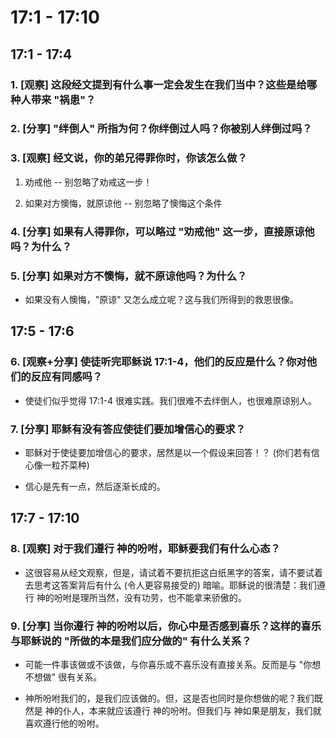 # 17:1 - 17:10

## 17:1 - 17:4 

### 1. [观察] 这段经文提到有什么事一定会发生在我们当中？这些是给哪种人带来 "祸患"？

### 2. [分享] "绊倒人" 所指为何？你绊倒过人吗？你被别人绊倒过吗？

### 3. [观察] 经文说，你的弟兄得罪你时，你该怎么做？
    
1. 劝戒他 -- 别忽略了劝戒这一步！

2. 如果对方懊悔，就原谅他 -- 别忽略了懊悔这个条件

### 4. [分享] 如果有人得罪你，可以略过 "劝戒他" 这一步，直接原谅他吗？为什么？

### 5. [分享] 如果对方不懊悔，就不原谅他吗？为什么？

* 如果没有人懊悔，"原谅" 又怎么成立呢？这与我们所得到的救恩很像。

## 17:5 - 17:6 

### 6. [观察+分享] 使徒听完耶稣说 17:1-4，他们的反应是什么？你对他们的反应有同感吗？

* 使徒们似乎觉得 17:1-4 很难实践。我们很难不去绊倒人，也很难原谅别人。

### 7. [分享] 耶稣有没有答应使徒们要加增信心的要求？

* 耶稣对于使徒要加增信心的要求，居然是以一个假设来回答！？ (你们若有信心像一粒芥菜种)

* 信心是先有一点，然后逐渐长成的。

## 17:7 - 17:10 

### 8. [观察] 对于我们遵行 神的吩咐，耶稣要我们有什么心态？

* 这很容易从经文观察，但是，请试着不要抗拒这白纸黑字的答案，请不要试着去思考这答案背后有什么 (令人更容易接受的) 暗喻。耶稣说的很清楚：我们遵行 神的吩咐是理所当然，没有功劳，也不能拿来骄傲的。

### 9. [分享] 当你遵行 神的吩咐以后，你心中是否感到喜乐？这样的喜乐与耶稣说的 "所做的本是我们应分做的" 有什么关系？

* 可能一件事该做或不该做，与你喜乐或不喜乐没有直接关系。反而是与 "你想不想做" 很有关系。

* 神所吩咐我们的，是我们应该做的。但，这是否也同时是你想做的呢？我们既然是 神的仆人，本来就应该遵行 神的吩咐。但我们与 神如果是朋友，我们就喜欢遵行他的吩咐。